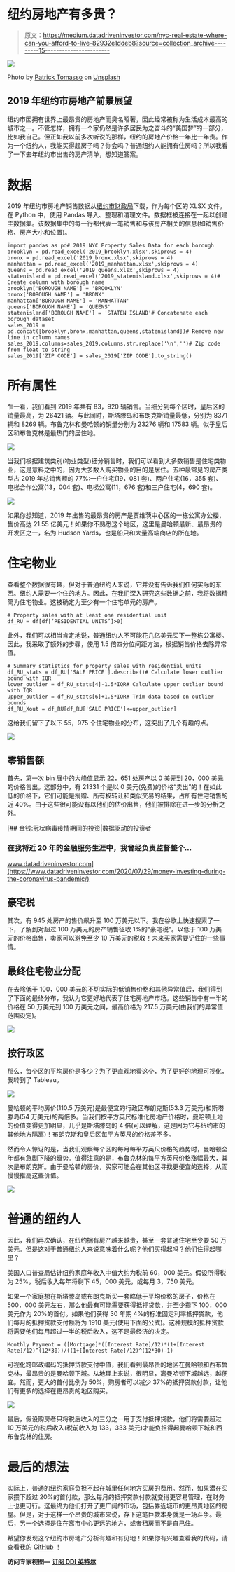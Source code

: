 # 纽约房地产有多贵？

> 原文：<https://medium.datadriveninvestor.com/nyc-real-estate-where-can-you-afford-to-live-82932e1ddeb8?source=collection_archive---------15----------------------->

![](img/515caa2d7d733329d30d0dc1b15400e6.png)

Photo by [Patrick Tomasso](https://unsplash.com/@impatrickt?utm_source=medium&utm_medium=referral) on [Unsplash](https://unsplash.com?utm_source=medium&utm_medium=referral)

## 2019 年纽约市房地产前景展望

纽约市因拥有世界上最昂贵的房地产而臭名昭著，因此经常被称为生活成本最高的城市之一。不管怎样，拥有一个家仍然是许多居民为之奋斗的“美国梦”的一部分，比如我自己。但正如我以前多次听说的那样，纽约的房地产价格一年比一年贵。作为一个纽约人，我能买得起房子吗？你会吗？普通纽约人能拥有住房吗？所以我看了一下去年纽约市出售的房产清单，想知道答案。

# 数据

2019 年纽约市房地产销售数据从[纽约市财政局](https://www1.nyc.gov/site/finance/taxes/property-annualized-sales-update.page)下载，作为每个区的 XLSX 文件。在 Python 中，使用 Pandas 导入、整理和清理文件。数据框被连接在一起以创建主数据集。该数据集中的每一行都代表一笔销售和与该房产相关的信息(如销售价格、房产大小和位置)。

```
import pandas as pd# 2019 NYC Property Sales Data for each borough
brooklyn = pd.read_excel('2019_brooklyn.xlsx',skiprows = 4)
bronx = pd.read_excel('2019_bronx.xlsx',skiprows = 4)
manhattan = pd.read_excel('2019_manhattan.xlsx',skiprows = 4)
queens = pd.read_excel('2019_queens.xlsx',skiprows = 4)
statenisland = pd.read_excel('2019_statenisland.xlsx',skiprows = 4)# Create column with borough name
brooklyn['BOROUGH NAME'] = 'BROOKLYN'
bronx['BOROUGH NAME'] = 'BRONX'
manhattan['BOROUGH NAME'] = 'MANHATTAN'
queens['BOROUGH NAME'] = 'QUEENS'
statenisland['BOROUGH NAME'] = 'STATEN ISLAND'# Concatenate each borough dataset
sales_2019 = pd.concat([brooklyn,bronx,manhattan,queens,statenisland])# Remove new line in column names
sales_2019.columns=sales_2019.columns.str.replace('\n','')# Zip code from float to string
sales_2019['ZIP CODE'] = sales_2019['ZIP CODE'].to_string()
```

# 所有属性

乍一看，我们看到 2019 年共有 83，920 辆销售。当细分到每个区时，皇后区的销量最高，为 26421 辆。与此同时，斯塔滕岛和布朗克斯销量最低，分别为 8371 辆和 8269 辆。布鲁克林和曼哈顿的销量分别为 23276 辆和 17583 辆。似乎皇后区和布鲁克林是最热门的居住地。

![](img/d9cd2d3e66cc3610404fb8e5cb11b6e7.png)

当我们根据建筑类别(物业类型)细分销售时，我们可以看到大多数销售是住宅类物业，这是意料之中的，因为大多数人购买物业的目的是居住。五种最常见的房产类型占 2019 年总销售额的 77%:一户住宅(19，081 套)、两户住宅(16，355 套)、电梯合作公寓(13，004 套)、电梯公寓(11，676 套)和三户住宅(4，690 套)。

![](img/24256928e2fd99a9283537ff03ccea53.png)

如果你想知道，2019 年出售的最昂贵的房产是贾维茨中心区的一栋公寓办公楼，售价高达 21.55 亿美元！如果你不熟悉这个地区，这里是曼哈顿最新、最昂贵的开发区之一，名为 Hudson Yards，也是船只和大量高端商店的所在地。

# 住宅物业

查看整个数据很有趣，但对于普通纽约人来说，它并没有告诉我们任何实际的东西。纽约人需要一个住的地方。因此，在我们深入研究这些数据之前，我将数据精简为住宅物业。这被确定为至少有一个住宅单元的房产。

```
# Property sales with at least one residential unit
df_RU = df[df[‘RESIDENTIAL UNITS’]>0]
```

此外，我们可以相当肯定地说，普通纽约人不可能花几亿美元买下一整栋公寓楼。因此，我采取了额外的步骤，使用 1.5 倍四分位间距方法，根据销售价格去除异常值。

```
# Summary statistics for property sales with residential units
df_RU_stats = df_RU['SALE PRICE'].describe()# Calculate lower outlier bound with IQR
lower_outlier = df_RU_stats[4]-1.5*IQR# Calculate upper outlier bound with IQR
upper_outlier = df_RU_stats[6]+1.5*IQR# Trim data based on outlier bounds
df_RU_Xout = df_RU[df_RU['SALE PRICE']<=upper_outlier]
```

这给我们留下了以下 55，975 个住宅物业的分布，这突出了几个有趣的点。

![](img/31f7fe55eda25b2c6fa51b18df85f494.png)

## 零销售额

首先，第一次 bin 展中的大峰值显示 22，651 处房产以 0 美元到 20，000 美元的价格售出。这部分中，有 21331 个是以 0 美元(免费)的价格“卖出”的！在如此低的价格下，它们可能是捐赠、所有权转让和类似交易的结果，占所有住宅销售的近 40%。由于这些很可能没有以他们的估价出售，他们被排除在进一步的分析之外。

[](https://www.datadriveninvestor.com/2020/07/29/money-investing-during-the-coronavirus-pandemic/) [## 金钱:冠状病毒疫情期间的投资|数据驱动的投资者

### 在我将近 20 年的金融服务生涯中，我曾经负责监督整个…

www.datadriveninvestor.com](https://www.datadriveninvestor.com/2020/07/29/money-investing-during-the-coronavirus-pandemic/) 

## 豪宅税

其次，有 945 处房产的售价飙升至 100 万美元以下。我在谷歌上快速搜索了一下，了解到对超过 100 万美元的房产销售征收 1%的“豪宅税”。以低于 100 万美元的价格出售，卖家可以避免至少 10 万美元的税收！未来买家需要记住的一些事情。

## 最终住宅物业分配

在去除低于 100，000 美元的不切实际的低销售价格和其他异常值后，我们得到了下面的最终分布，我认为它更好地代表了住宅房地产市场。这些销售中有一半的价格在 50 万美元到 100 万美元之间，最高价格为 217.5 万美元(由我们的异常值范围设定)。

![](img/c3a85dc6a86efa394cbb2e4a75786e71.png)

## 按行政区

那么，每个区的平均房价是多少？为了更直观地看这个，为了更好的地理可视化，我转到了 Tableau。

![](img/a949e7b0da571480c97d5470010f56e4.png)

曼哈顿的平均房价(110.5 万美元)是最便宜的行政区布朗克斯(53.3 万美元)和斯塔滕岛(54 万美元)的两倍多。当我们按平方英尺标准化房地产价格时，曼哈顿土地的价值变得更加明显，几乎是斯塔滕岛的 4 倍(可以理解，这是因为它与纽约市的其他地方隔离)！布朗克斯和皇后区每平方英尺的价格差不多。

然而令人惊讶的是，当我们观察每个区的每月每平方英尺价格的趋势时，曼哈顿全年都有急剧下降的趋势。值得注意的是，布鲁克林的每平方英尺价格涨幅最大，其次是布朗克斯。由于曼哈顿的房价，买家可能会在其他区寻找更便宜的选择，从而慢慢推高这些价值。

![](img/ee51ced8c46b012c30bf0d5e5cc6528e.png)

# 普通的纽约人

因此，我们再次确认，在纽约拥有房产越来越贵，甚至一套普通住宅至少要 50 万美元。但是这对于普通纽约人来说意味着什么呢？他们买得起吗？他们住得起哪里？

美国人口普查局估计纽约家庭年收入中值大约为税前 60，000 美元。假设所得税为 25%，税后收入每年将剩下 45，000 美元，或每月 3，750 美元。

如果一个家庭想在斯塔滕岛或布朗克斯买一套略低于平均价格的房子，价格在 500，000 美元左右，那么他最有可能需要获得抵押贷款，并至少攒下 100，000 美元作为 20%的首付。如果他们获得 30 年期 4%的标准固定利率抵押贷款，他们每月的抵押贷款支付额将为 1910 美元(使用下面的公式)。这种规模的抵押贷款将需要他们每月超过一半的税后收入，这不是最经济的决定。

```
Monthly Payment = ([Mortgage]*([Interest Rate]/12)*(1+[Interest Rate]/12)^(12*30))/((1+[Interest Rate]/12)^(12*30)-1)
```

可视化跨邮政编码的抵押贷款支付中值，我们看到最昂贵的地区在曼哈顿和西布鲁克林，最昂贵的是曼哈顿下城。从地理上来说，很明显，离曼哈顿下城越远，越便宜。然而，更大的首付比例为 50%，购房者可以减少 37%的抵押贷款付款，让他们有更多的选择在更昂贵的地区购买。

![](img/a43556c3c72302c026c9eb8e0c7058fc.png)

最后，假设购房者只将税后收入的三分之一用于支付抵押贷款，他们将需要超过 10 万美元的税后收入(税前收入为 133，333 美元)才能负担得起曼哈顿下城和西布鲁克林的住房。

# 最后的想法

实际上，普通的纽约家庭负担不起在城里任何地方买房的费用。然而，如果潜在买家攒下超过 20%的首付款，那么每月的抵押贷款付款就变得更容易管理，在财务上也更可行。这最终为他们打开了更广阔的市场，包括靠近城市的更昂贵地区的房屋。但是，对于这样一个昂贵的城市来说，存下这笔巨款本身就是一场斗争。最后，另一个选择是住在离市中心更远的地方，或者租房而不是自己住。

希望你发现这个纽约市房地产分析有趣和有见地！如果你有兴趣查看我的代码，请查看我的 [GitHub](https://github.com/matchin/nyc_real_estate) ！

**访问专家视图—** [**订阅 DDI 英特尔**](https://datadriveninvestor.com/ddi-intel)